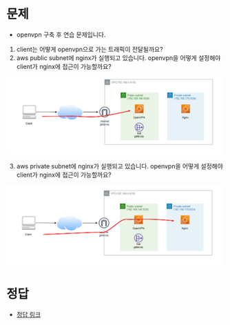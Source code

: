 # 문제
* openvpn 구축 후 연습 문제입니다.

1. client는 어떻게 openvpn으로 가는 트래픽이 전달될까요?
2. aws public subnet에 nginx가 실행되고 있습니다. openvpn을 어떻게 설정해야 client가 nginx에 접근이 가능할까요?

![](./imgs/question_2.png)


3. aws private subnet에 nginx가 실행되고 있습니다. openvpn을 어떻게 설정해야 client가 nginx에 접근이 가능할까요?

![](./imgs/question_3.png)

# 정답
* [정답 링크](answer.md)
